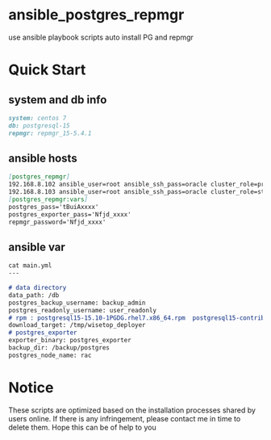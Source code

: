 # ansible_postgres_repmgr
use ansible playbook scripts auto install PG and repmgr

# Quick Start
## system and db info
```markdown
system: centos 7
db: postgresql-15
repmgr: repmgr_15-5.4.1
```

## ansible hosts
```markdown
[postgres_repmgr]
192.168.8.102 ansible_user=root ansible_ssh_pass=oracle cluster_role=primary
192.168.8.103 ansible_user=root ansible_ssh_pass=oracle cluster_role=standby
[postgres_repmgr:vars]
postgres_pass='tBuiAxxxx'
postgres_exporter_pass='Nfjd_xxxx'
repmgr_password='Nfjd_xxxx'
```

## ansible var
```markdown
cat main.yml
---

# data directory
data_path: /db
postgres_backup_username: backup_admin
postgres_readonly_username: user_readonly
# rpm : postgresql15-15.10-1PGDG.rhel7.x86_64.rpm  postgresql15-contrib-15.10-1PGDG.rhel7.x86_64.rpm  postgresql15-libs-15.10-1PGDG.rhel7.x86_64.rpm postgresql15-server-15.10-1PGDG.rhel7.x86_64.rpm
download_target: /tmp/wisetop_deployer
# postgres_exporter
exporter_binary: postgres_exporter
backup_dir: /backup/postgres
postgres_node_name: rac

```

# Notice
These scripts are optimized based on the installation processes shared by users online. If there is any infringement, please contact me in time to delete them.
Hope this can be of help to you

